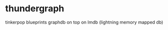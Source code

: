 thundergraph
================

tinkerpop blueprints graphdb on top on lmdb (lightning memory mapped db)
